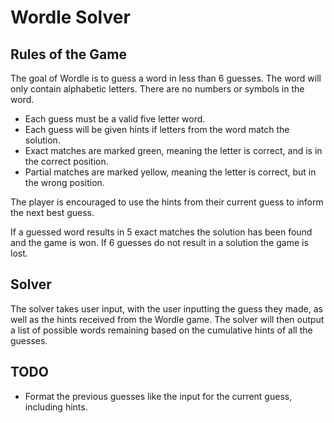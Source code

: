 # Wordle Solver

## Rules of the Game

The goal of Wordle is to guess a word in less than 6 guesses. The word will only contain alphabetic letters. There are no numbers or symbols in the word.

- Each guess must be a valid five letter word.
- Each guess will be given hints if letters from the word match the solution.
- Exact matches are marked green, meaning the letter is correct, and is in the correct position.
- Partial matches are marked yellow, meaning the letter is correct, but in the wrong position.

The player is encouraged to use the hints from their current guess to inform the next best guess.

If a guessed word results in 5 exact matches the solution has been found and the game is won. If 6 guesses do not result in a solution the game is lost.

## Solver

The solver takes user input, with the user inputting the guess they made, as well as the hints received from the Wordle game. The solver will then output a list of possible words remaining based on the cumulative hints of all the guesses.

## TODO

- Format the previous guesses like the input for the current guess, including hints.
